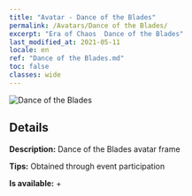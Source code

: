 ```yaml
---
title: "Avatar - Dance of the Blades"
permalink: /Avatars/Dance of the Blades/
excerpt: "Era of Chaos  Dance of the Blades"
last_modified_at: 2021-05-11
locale: en
ref: "Dance of the Blades.md"
toc: false
classes: wide
---
```

 ![Dance of the Blades](/images/a/avatarFrame_26.png)

## Details

 **Description:** Dance of the Blades avatar frame 

 **Tips:** Obtained through event participation 

 **Is available:**  + 

